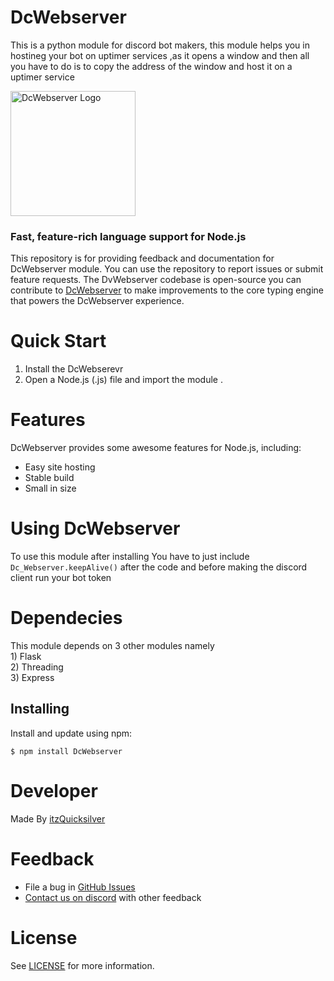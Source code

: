 # DcWebserver
This is a python module for discord bot makers, this module helps you in hostineg your bot on uptimer services ,as it opens a window and then all you have to do is to copy the address of the window and host it on a uptimer service 

<!-- ![DcWebserver Logo](https://images-ext-1.discordapp.net/external/Ec1UJ1VZQdI1CeSPHZNnwxxMzCjtTu7msgkca7NDuGA/https/cdn.discordapp.com/avatars/933987789719109642/59734422bfd413c193671c6080da08da.webp)
 -->
 
 <img src="https://cdn.discordapp.com/avatars/933987789719109642/59734422bfd413c193671c6080da08da.png" alt="DcWebserver Logo" width="200"/>

### Fast, feature-rich language support for Node.js

This repository is for providing feedback and documentation for DcWebserver module. You can use the repository to report issues or submit feature requests. The DvWebserver codebase is open-source you can contribute to [DcWebserver](https://github.com/QuicksilverYT/DcWebserver) to make improvements to the core typing engine that powers the DcWebserver experience.


# Quick Start

1. Install the DcWebserevr
2. Open a Node.js (.js) file and import the module 
.

# Features


DcWebserver provides some awesome features for Node.js, including:

-   Easy site hosting
-   Stable build
-   Small in size


# Using DcWebserver
To use this module after installing You have to just include `Dc_Webserver.keepAlive()` after the code and before making the discord client run your bot token

# Dependecies 

This module depends on 3 other modules namely 
<br> 1) Flask
<br> 2) Threading
<br> 3) Express

Installing
----------

Install and update using npm:



    $ npm install DcWebserver

# Developer 
Made By [itzQuicksilver](https://github.com/QuicksilverYT)

# Feedback

-   File a bug in [GitHub Issues](https://github.com/QuicksilverYT/DcWebserver/issues/new/choose)
-   [Contact us on discord](https://discord.gg/TaynAW9WXt) with other feedback

# License

See [LICENSE](https://github.com/QuicksilverYT/DcWebserver/blob/main/LICENCE.txt) for more information.
